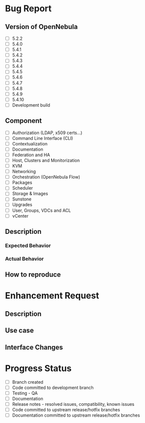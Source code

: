 <!--////////////////////////////////////////////-->
<!-- COMPLETE ONLY ONE SECTION                  -->
<!-- BUG REPORT *OR* ENHANCEMENT REQUEST        -->
<!--////////////////////////////////////////////-->

<!--////////////////////////////////////////////-->
<!-- COMPLETE THIS SECTION FOR BUG REPORTS      -->
<!--////////////////////////////////////////////-->

# Bug Report
## Version of OpenNebula
<!--Mark the relevant versions affected with [X] -->
- [ ] 5.2.2
- [ ] 5.4.0
- [ ] 5.4.1
- [ ] 5.4.2
- [ ] 5.4.3
- [ ] 5.4.4
- [ ] 5.4.5
- [ ] 5.4.6
- [ ] 5.4.7
- [ ] 5.4.8
- [ ] 5.4.9
- [ ] 5.4.10
- [ ] Development build

## Component
<!-- Mark the relevant versions affected with [X] -->
- [ ] Authorization (LDAP, x509 certs...)
- [ ] Command Line Interface (CLI)
- [ ] Contextualization
- [ ] Documentation
- [ ] Federation and HA
- [ ] Host, Clusters and Monitorization
- [ ] KVM
- [ ] Networking
- [ ] Orchestration (OpenNebula Flow)
- [ ] Packages
- [ ] Scheduler
- [ ] Storage & Images
- [ ] Sunstone
- [ ] Upgrades
- [ ] User, Groups, VDCs and ACL
- [ ] vCenter

## Description
<!-- Brief description of your problem -->

### Expected Behavior

### Actual Behavior

## How to reproduce
<!-- Steps to reproduce the issue -->

<!--////////////////////////////////////////////-->
<!-- COMPLETE THIS SECTION FOR FEATURE REQUESTS -->
<!--////////////////////////////////////////////-->

# Enhancement Request
## Description
<!-- Brief description of the new functionality -->

## Use case
<!-- How are you going to use this new feature? -->
<!-- Why do you need it?                        -->

## Interface Changes
<!-- Describe any changed to current interfaces -->
<!-- incluing Sunstone, CLI or/and API          --> 

<!--////////////////////////////////////////////-->
<!-- THIS SECTION IS FOR THE DEVELOPMENT TEAM   -->
<!-- BOTH FOR BUGS AND ENHANCEMENT REQUESTS     -->
<!-- PROGRESS WILL BE REFLECTED HERE            -->
<!--////////////////////////////////////////////-->

# Progress Status
- [ ] Branch created 
- [ ] Code committed to development branch
- [ ] Testing - QA
- [ ] Documentation 
- [ ] Release notes - resolved issues, compatibility, known issues
- [ ] Code committed to upstream release/hotfix branches
- [ ] Documentation committed to upstream release/hotfix branches
